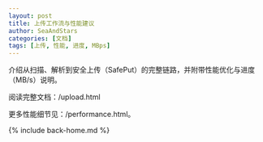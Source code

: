 ```yaml
---
layout: post
title: 上传工作流与性能建议
author: SeaAndStars
categories: [文档]
tags: [上传, 性能, 进度, MBps]
---
```


介绍从扫描、解析到安全上传（SafePut）的完整链路，并附带性能优化与进度（MB/s）说明。

阅读完整文档：/upload.html

<!--more-->

更多性能细节见：/performance.html。

{% include back-home.md %}

